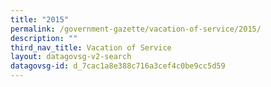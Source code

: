 ```yaml
---
title: "2015"
permalink: /government-gazette/vacation-of-service/2015/
description: ""
third_nav_title: Vacation of Service
layout: datagovsg-v2-search
datagovsg-id: d_7cac1a8e388c716a3cef4c0be9cc5d59
---
```

